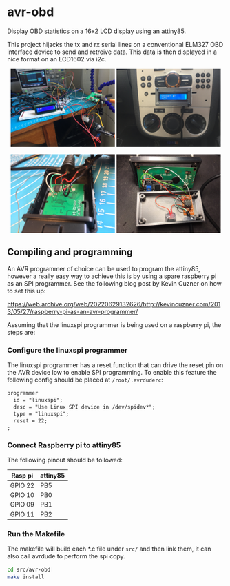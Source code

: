 # avr-obd

Display OBD statistics on a 16x2 LCD display using an attiny85.

This project hijacks the tx and rx serial lines on a conventional ELM327 OBD interface device to send and retreive data. This data is then displayed in a nice format on an LCD1602 via i2c.

<p align="center">
    <img src="./media/prototype.JPG" width="48%"/>
    <img src="./media/finished_and_mounted.JPG" width="48%"/>
</p>
<p align="center">
    <img src="./media/obd_wiring.JPG" width="48%"/>
    <img src="./media/avr_wiring.JPG" width="48%"/>
</p>

## Compiling and programming

An AVR programmer of choice can be used to program the attiny85, however a really easy way to achieve this is by using a spare raspberry pi as an SPI programmer. See the following blog post by Kevin Cuzner on how to set this up:

https://web.archive.org/web/20220629132626/http://kevincuzner.com/2013/05/27/raspberry-pi-as-an-avr-programmer/

Assuming that the linuxspi programmer is being used on a raspberry pi, the steps are:

### Configure the linuxspi programmer

The linuxspi programmer has a reset function that can drive the reset pin on the AVR device low to enable SPI programming. To enable this feature the following config should be placed at `/root/.avrduderc`:

```text
programmer
  id = "linuxspi";
  desc = "Use Linux SPI device in /dev/spidev*";
  type = "linuxspi";
  reset = 22;
;
```

### Connect Raspberry pi to attiny85

The following pinout should be followed:

| Rasp pi | attiny85 |
|---------|----------|
| GPIO 22 | PB5      |
| GPIO 10 | PB0      |  
| GPIO 09 | PB1      |  
| GPIO 11 | PB2      |  

### Run the Makefile

The makefile will build each *.c file under `src/` and then link them, it can also call avrdude to perform the spi copy.

```bash
cd src/avr-obd
make install
```